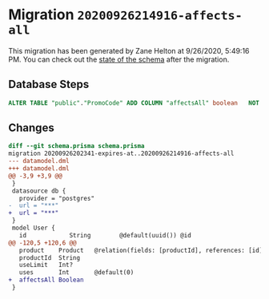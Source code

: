 # Migration `20200926214916-affects-all`

This migration has been generated by Zane Helton at 9/26/2020, 5:49:16 PM.
You can check out the [state of the schema](./schema.prisma) after the migration.

## Database Steps

```sql
ALTER TABLE "public"."PromoCode" ADD COLUMN "affectsAll" boolean   NOT NULL 
```

## Changes

```diff
diff --git schema.prisma schema.prisma
migration 20200926202341-expires-at..20200926214916-affects-all
--- datamodel.dml
+++ datamodel.dml
@@ -3,9 +3,9 @@
 }
 datasource db {
   provider = "postgres"
-  url = "***"
+  url = "***"
 }
 model User {
   id            String        @default(uuid()) @id
@@ -120,5 +120,6 @@
   product    Product   @relation(fields: [productId], references: [id])
   productId  String
   useLimit   Int?
   uses       Int       @default(0)
+  affectsAll Boolean
 }
```



